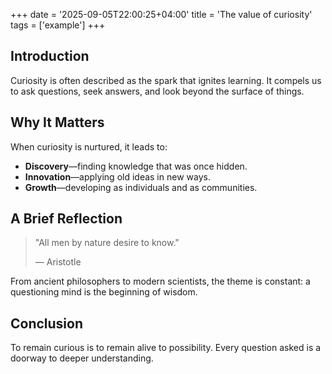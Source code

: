+++
date = '2025-09-05T22:00:25+04:00'
title = 'The value of curiosity'
tags = ['example']
+++

## Introduction

Curiosity is often described as the spark that ignites learning. It compels us to ask questions, seek answers, and look beyond the surface of things.

## Why It Matters

When curiosity is nurtured, it leads to:

- **Discovery**—finding knowledge that was once hidden.
- **Innovation**—applying old ideas in new ways.
- **Growth**—developing as individuals and as communities.

## A Brief Reflection

> "All men by nature desire to know."
>
> ― Aristotle

From ancient philosophers to modern scientists, the theme is constant: a questioning mind is the beginning of wisdom.

## Conclusion

To remain curious is to remain alive to possibility. Every question asked is a doorway to deeper understanding.
